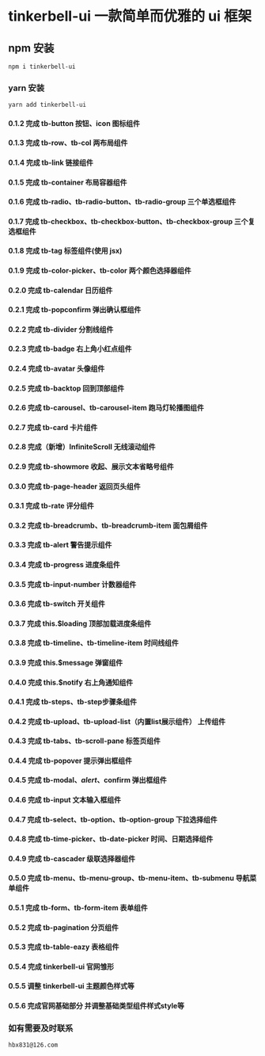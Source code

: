 <!--
 * @Author: your name
 * @Date: 2021-03-16 13:46:50
 * @LastEditTime: 2021-06-27 15:46:57
 * @LastEditors: Please set LastEditors
 * @Description: In User Settings Edit
 * @FilePath: /hx/README.md
-->

# tinkerbell-ui 一款简单而优雅的 ui 框架

## npm 安装

```
npm i tinkerbell-ui
```

### yarn 安装

```
yarn add tinkerbell-ui
```

#### 0.1.2 完成 tb-button 按钮、icon 图标组件

#### 0.1.3 完成 tb-row、tb-col 两布局组件

#### 0.1.4 完成 tb-link 链接组件

#### 0.1.5 完成 tb-container 布局容器组件

#### 0.1.6 完成 tb-radio、tb-radio-button、tb-radio-group 三个单选框组件

#### 0.1.7 完成 tb-checkbox、tb-checkbox-button、tb-checkbox-group 三个复选框组件

#### 0.1.8 完成 tb-tag 标签组件(使用 jsx)

#### 0.1.9 完成 tb-color-picker、tb-color 两个颜色选择器组件

#### 0.2.0 完成 tb-calendar 日历组件

#### 0.2.1 完成 tb-popconfirm 弹出确认框组件

#### 0.2.2 完成 tb-divider 分割线组件

#### 0.2.3 完成 tb-badge 右上角小红点组件

#### 0.2.4 完成 tb-avatar 头像组件

#### 0.2.5 完成 tb-backtop 回到顶部组件

#### 0.2.6 完成 tb-carousel、tb-carousel-item 跑马灯轮播图组件

#### 0.2.7 完成 tb-card 卡片组件

#### 0.2.8 完成（新增）InfiniteScroll 无线滚动组件

#### 0.2.9 完成 tb-showmore 收起、展示文本省略号组件

#### 0.3.0 完成 tb-page-header 返回页头组件

#### 0.3.1 完成 tb-rate 评分组件

#### 0.3.2 完成 tb-breadcrumb、tb-breadcrumb-item 面包屑组件

#### 0.3.3 完成 tb-alert 警告提示组件

#### 0.3.4 完成 tb-progress 进度条组件

#### 0.3.5 完成 tb-input-number 计数器组件

#### 0.3.6 完成 tb-switch 开关组件

#### 0.3.7 完成 this.$loading 顶部加载进度条组件

#### 0.3.8 完成 tb-timeline、tb-timeline-item 时间线组件

#### 0.3.9 完成 this.$message 弹窗组件

#### 0.4.0 完成 this.$notify 右上角通知组件

#### 0.4.1 完成 tb-steps、tb-step步骤条组件

#### 0.4.2 完成 tb-upload、tb-upload-list（内置list展示组件） 上传组件

#### 0.4.3 完成 tb-tabs、tb-scroll-pane 标签页组件

#### 0.4.4 完成 tb-popover 提示弹出框组件

#### 0.4.5 完成 tb-modal、$alert、$confirm 弹出框组件

#### 0.4.6 完成 tb-input 文本输入框组件

#### 0.4.7 完成 tb-select、tb-option、tb-option-group 下拉选择组件

#### 0.4.8 完成 tb-time-picker、tb-date-picker 时间、日期选择组件

#### 0.4.9 完成 tb-cascader 级联选择器组件

#### 0.5.0 完成 tb-menu、tb-menu-group、tb-menu-item、tb-submenu 导航菜单组件

#### 0.5.1 完成 tb-form、tb-form-item 表单组件

#### 0.5.2 完成 tb-pagination 分页组件

#### 0.5.3 完成 tb-table-eazy 表格组件

#### 0.5.4 完成 tinkerbell-ui 官网雏形

#### 0.5.5 调整 tinkerbell-ui 主题颜色样式等

#### 0.5.6 完成官网基础部分  并调整基础类型组件样式style等

### 如有需要及时联系

```
hbx831@126.com
```


